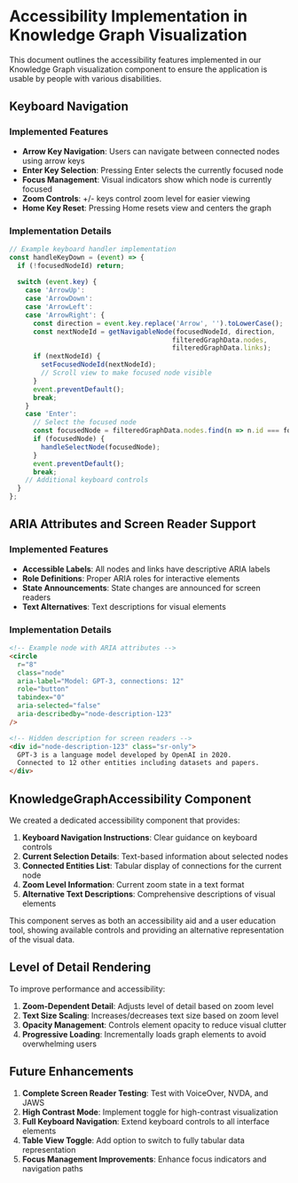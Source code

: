 # Accessibility Implementation in Knowledge Graph Visualization

This document outlines the accessibility features implemented in our Knowledge Graph visualization component to ensure the application is usable by people with various disabilities.

## Keyboard Navigation

### Implemented Features

- **Arrow Key Navigation**: Users can navigate between connected nodes using arrow keys
- **Enter Key Selection**: Pressing Enter selects the currently focused node
- **Focus Management**: Visual indicators show which node is currently focused
- **Zoom Controls**: +/- keys control zoom level for easier viewing
- **Home Key Reset**: Pressing Home resets view and centers the graph

### Implementation Details

```javascript
// Example keyboard handler implementation
const handleKeyDown = (event) => {
  if (!focusedNodeId) return;
  
  switch (event.key) {
    case 'ArrowUp':
    case 'ArrowDown':
    case 'ArrowLeft':
    case 'ArrowRight': {
      const direction = event.key.replace('Arrow', '').toLowerCase();
      const nextNodeId = getNavigableNode(focusedNodeId, direction, 
                                         filteredGraphData.nodes, 
                                         filteredGraphData.links);
      if (nextNodeId) {
        setFocusedNodeId(nextNodeId);
        // Scroll view to make focused node visible
      }
      event.preventDefault();
      break;
    }
    case 'Enter':
      // Select the focused node
      const focusedNode = filteredGraphData.nodes.find(n => n.id === focusedNodeId);
      if (focusedNode) {
        handleSelectNode(focusedNode);
      }
      event.preventDefault();
      break;
    // Additional keyboard controls
  }
};
```

## ARIA Attributes and Screen Reader Support

### Implemented Features

- **Accessible Labels**: All nodes and links have descriptive ARIA labels
- **Role Definitions**: Proper ARIA roles for interactive elements
- **State Announcements**: State changes are announced for screen readers
- **Text Alternatives**: Text descriptions for visual elements

### Implementation Details

```html
<!-- Example node with ARIA attributes -->
<circle 
  r="8" 
  class="node"
  aria-label="Model: GPT-3, connections: 12" 
  role="button"
  tabindex="0"
  aria-selected="false"
  aria-describedby="node-description-123"
/>

<!-- Hidden description for screen readers -->
<div id="node-description-123" class="sr-only">
  GPT-3 is a language model developed by OpenAI in 2020. 
  Connected to 12 other entities including datasets and papers.
</div>
```

## KnowledgeGraphAccessibility Component

We created a dedicated accessibility component that provides:

1. **Keyboard Navigation Instructions**: Clear guidance on keyboard controls
2. **Current Selection Details**: Text-based information about selected nodes
3. **Connected Entities List**: Tabular display of connections for the current node
4. **Zoom Level Information**: Current zoom state in a text format
5. **Alternative Text Descriptions**: Comprehensive descriptions of visual elements

This component serves as both an accessibility aid and a user education tool, showing available controls and providing an alternative representation of the visual data.

## Level of Detail Rendering

To improve performance and accessibility:

1. **Zoom-Dependent Detail**: Adjusts level of detail based on zoom level
2. **Text Size Scaling**: Increases/decreases text size based on zoom level
3. **Opacity Management**: Controls element opacity to reduce visual clutter
4. **Progressive Loading**: Incrementally loads graph elements to avoid overwhelming users

## Future Enhancements

1. **Complete Screen Reader Testing**: Test with VoiceOver, NVDA, and JAWS
2. **High Contrast Mode**: Implement toggle for high-contrast visualization
3. **Full Keyboard Navigation**: Extend keyboard controls to all interface elements
4. **Table View Toggle**: Add option to switch to fully tabular data representation
5. **Focus Management Improvements**: Enhance focus indicators and navigation paths